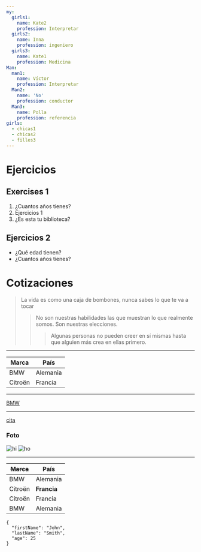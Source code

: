 ```yaml
---
my:
  girls1:
    name: Kate2
    profession: Interpretar
  girls2:
    name: Inna
    profession: ingeniero
  girls3:
    name: Kate1
    profession: Medicina
Man:
  man1:
    name: Víctor
    profession: Interpretar
  Man2:
    name: 'No'
    profession: conductor
  Man3:
    name: Polla
    profession: referencia
girls:
  - chicas1
  - chicas2
  - filles3
---
```


# Ejercicios

## Exercises 1

1. ¿Cuantos años tienes?
2. Ejercicios 1
4. ¿Es esta tu biblioteca?

## Ejercicios 2

- ¿Qué edad tienen?
- ¿Cuantos años tienes?

# Cotizaciones

> La vida es como una caja de bombones, nunca sabes lo que te va a tocar
>
> > No son nuestras habilidades las que muestran lo que realmente somos. Son nuestras elecciones.
> >
> > > Algunas personas no pueden creer en sí mismas hasta que alguien más crea en ellas primero.

---

Marca | País
--- | ---
BMW | Alemania
Citroën | Francia

---

[BMW](https://autoidea.by/)

---

[cita](https://www.citroen.by/)

### Foto

![hi](https://drive.google.com/file/d/1DOGDrudAldfgJeLKgOGoblgRM0CcIjv_/view?usp=sharing "this is the tooltip")
![ho](https://drive.google.com/file/d/192JoAyqDkddY_35FYzuDgaItdI2U_6gm/view?usp=sharing)

---

~~Marca~~ | País
--- | ---
BMW | Alemania
Citroën | **Francia**
Citroën | Francia
BMW | Alemania

```
{
  "firstName": "John",
  "lastName": "Smith",
  "age": 25
}
```
